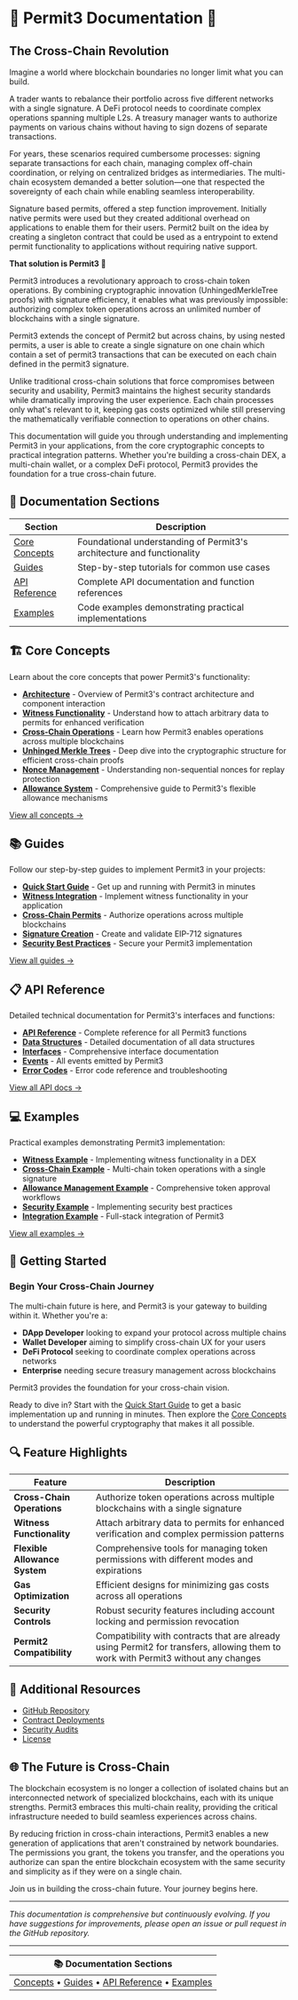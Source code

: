 <a id="documentation-top"></a>
# 🔏 Permit3 Documentation 📖

## The Cross-Chain Revolution

Imagine a world where blockchain boundaries no longer limit what you can build. 

A trader wants to rebalance their portfolio across five different networks with a single signature. A DeFi protocol needs to coordinate complex operations spanning multiple L2s. A treasury manager wants to authorize payments on various chains without having to sign dozens of separate transactions.

For years, these scenarios required cumbersome processes: signing separate transactions for each chain, managing complex off-chain coordination, or relying on centralized bridges as intermediaries. The multi-chain ecosystem demanded a better solution—one that respected the sovereignty of each chain while enabling seamless interoperability.

Signature based permits, offered a step function improvement. Initially native permits were used but they created additional overhead on applications to enable them for their users. Permit2 built on the idea by creating a singleton contract that could be used as a entrypoint to extend permit functionality to applications without requiring native support. 

**That solution is Permit3 🔏**

Permit3 introduces a revolutionary approach to cross-chain token operations. By combining cryptographic innovation (UnhingedMerkleTree proofs) with signature efficiency, it enables what was previously impossible: authorizing complex token operations across an unlimited number of blockchains with a single signature.

Permit3 extends the concept of Permit2 but across chains, by using nested permits, a user is able to create a single signature on one chain which contain a set of permit3 transactions that can be executed on each chain defined in the permit3 signature.  

Unlike traditional cross-chain solutions that force compromises between security and usability, Permit3 maintains the highest security standards while dramatically improving the user experience. Each chain processes only what's relevant to it, keeping gas costs optimized while still preserving the mathematically verifiable connection to operations on other chains.

This documentation will guide you through understanding and implementing Permit3 in your applications, from the core cryptographic concepts to practical integration patterns. Whether you're building a cross-chain DEX, a multi-chain wallet, or a complex DeFi protocol, Permit3 provides the foundation for a true cross-chain future.

## 📑 Documentation Sections

| Section | Description |
|---------|-------------|
| [Core Concepts](#core-concepts) | Foundational understanding of Permit3's architecture and functionality |
| [Guides](#guides) | Step-by-step tutorials for common use cases |
| [API Reference](#api-reference) | Complete API documentation and function references |
| [Examples](#examples) | Code examples demonstrating practical implementations |

<a id="core-concepts"></a>
## 🏗️ Core Concepts

Learn about the core concepts that power Permit3's functionality:

- [**Architecture**](./concepts/architecture.md) - Overview of Permit3's contract architecture and component interaction
- [**Witness Functionality**](./concepts/witness-functionality.md) - Understand how to attach arbitrary data to permits for enhanced verification
- [**Cross-Chain Operations**](./concepts/cross-chain-operations.md) - Learn how Permit3 enables operations across multiple blockchains
- [**Unhinged Merkle Trees**](./concepts/unhinged-merkle-tree.md) - Deep dive into the cryptographic structure for efficient cross-chain proofs
- [**Nonce Management**](./concepts/nonce-management.md) - Understanding non-sequential nonces for replay protection
- [**Allowance System**](./concepts/allowance-system.md) - Comprehensive guide to Permit3's flexible allowance mechanisms

[View all concepts →](./concepts/README.md)

<a id="guides"></a>
## 📚 Guides

Follow our step-by-step guides to implement Permit3 in your projects:

- [**Quick Start Guide**](./guides/quick-start.md) - Get up and running with Permit3 in minutes
- [**Witness Integration**](./guides/witness-integration.md) - Implement witness functionality in your application
- [**Cross-Chain Permits**](./guides/cross-chain-permit.md) - Authorize operations across multiple blockchains
- [**Signature Creation**](./guides/signature-creation.md) - Create and validate EIP-712 signatures
- [**Security Best Practices**](./guides/security-best-practices.md) - Secure your Permit3 implementation

[View all guides →](./guides/README.md)

<a id="api-reference"></a>
## 📋 API Reference

Detailed technical documentation for Permit3's interfaces and functions:

- [**API Reference**](./api/api-reference.md) - Complete reference for all Permit3 functions
- [**Data Structures**](./api/data-structures.md) - Detailed documentation of all data structures
- [**Interfaces**](./api/interfaces.md) - Comprehensive interface documentation
- [**Events**](./api/events.md) - All events emitted by Permit3
- [**Error Codes**](./api/error-codes.md) - Error code reference and troubleshooting

[View all API docs →](./api/README.md)

<a id="examples"></a>
## 💻 Examples

Practical examples demonstrating Permit3 implementation:

- [**Witness Example**](./examples/witness-example.md) - Implementing witness functionality in a DEX
- [**Cross-Chain Example**](./examples/cross-chain-example.md) - Multi-chain token operations with a single signature
- [**Allowance Management Example**](./examples/allowance-management-example.md) - Comprehensive token approval workflows
- [**Security Example**](./examples/security-example.md) - Implementing security best practices
- [**Integration Example**](./examples/integration-example.md) - Full-stack integration of Permit3

[View all examples →](./examples/README.md)

<a id="getting-started"></a>
## 🚀 Getting Started

### Begin Your Cross-Chain Journey

The multi-chain future is here, and Permit3 is your gateway to building within it. Whether you're a:

- **DApp Developer** looking to expand your protocol across multiple chains
- **Wallet Developer** aiming to simplify cross-chain UX for your users
- **DeFi Protocol** seeking to coordinate complex operations across networks
- **Enterprise** needing secure treasury management across blockchains

Permit3 provides the foundation for your cross-chain vision.

Ready to dive in? Start with the [Quick Start Guide](./guides/quick-start.md) to get a basic implementation up and running in minutes. Then explore the [Core Concepts](./concepts/README.md) to understand the powerful cryptography that makes it all possible.

## 🔍 Feature Highlights

| Feature | Description |
|---------|-------------|
| **Cross-Chain Operations** | Authorize token operations across multiple blockchains with a single signature |
| **Witness Functionality** | Attach arbitrary data to permits for enhanced verification and complex permission patterns |
| **Flexible Allowance System** | Comprehensive tools for managing token permissions with different modes and expirations |
| **Gas Optimization** | Efficient designs for minimizing gas costs across all operations |
| **Security Controls** | Robust security features including account locking and permission revocation |
| **Permit2 Compatibility** | Compatibility with contracts that are already using Permit2 for transfers, allowing them to work with Permit3 without any changes |

## 🔧 Additional Resources

- [GitHub Repository](https://github.com/permit3/permit3)
- [Contract Deployments](./api/api-reference.md#contract-deployments)
- [Security Audits](./concepts/architecture.md#security-audits)
- [License](../LICENSE)

## 🌐 The Future is Cross-Chain

The blockchain ecosystem is no longer a collection of isolated chains but an interconnected network of specialized blockchains, each with its unique strengths. Permit3 embraces this multi-chain reality, providing the critical infrastructure needed to build seamless experiences across chains.

By reducing friction in cross-chain interactions, Permit3 enables a new generation of applications that aren't constrained by network boundaries. The permissions you grant, the tokens you transfer, and the operations you authorize can span the entire blockchain ecosystem with the same security and simplicity as if they were on a single chain.

Join us in building the cross-chain future. Your journey begins here.

---

*This documentation is comprehensive but continuously evolving. If you have suggestions for improvements, please open an issue or pull request in the GitHub repository.*

---

| 📚 Documentation Sections |
|:------------------------:|
| [Concepts](/docs/concepts/README.md) • [Guides](/docs/guides/README.md) • [API Reference](/docs/api/README.md) • [Examples](/docs/examples/README.md) |
